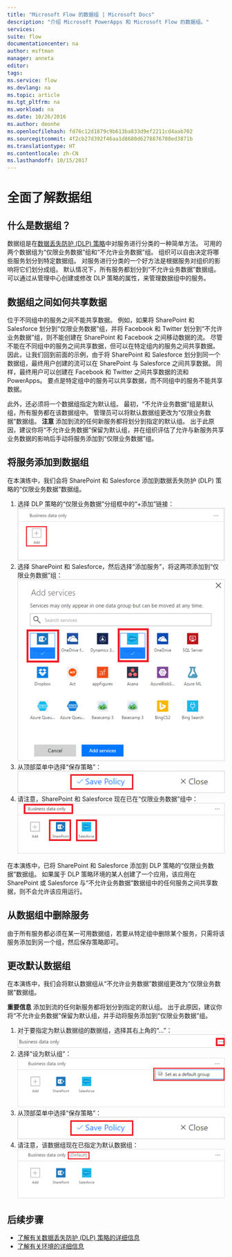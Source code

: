 ```yaml
---
title: "Microsoft Flow 的数据组 | Microsoft Docs"
description: "介绍 Microsoft PowerApps 和 Microsoft Flow 的数据组。"
services: 
suite: flow
documentationcenter: na
author: msftman
manager: anneta
editor: 
tags: 
ms.service: flow
ms.devlang: na
ms.topic: article
ms.tgt_pltfrm: na
ms.workload: na
ms.date: 10/26/2016
ms.author: deonhe
ms.openlocfilehash: fd76c12d1879c9b613ba833d9ef2211cd4aab702
ms.sourcegitcommit: 4f2cb27d392f46aa1d8680d6278876780ed3871b
ms.translationtype: HT
ms.contentlocale: zh-CN
ms.lasthandoff: 10/15/2017
---
```

# <a name="learn-all-about-data-groups"></a>全面了解数据组
## <a name="what-is-a-data-group"></a>什么是数据组？
数据组是在[数据丢失防护 (DLP) 策略](prevent-data-loss.md)中对服务进行分类的一种简单方法。 可用的两个数据组为“仅限业务数据”组和“不允许业务数据”组。 组织可以自由决定将哪些服务划分到特定数据组。 对服务进行分类的一个好方法是根据服务对组织的影响将它们划分成组。 默认情况下，所有服务都划分到“不允许业务数据”数据组。 可以通过从管理中心创建或修改 DLP 策略的属性，来管理数据组中的服务。

## <a name="how-data-is-shared-between-data-groups"></a>数据组之间如何共享数据
位于不同组中的服务之间不能共享数据。 例如，如果将 SharePoint 和 Salesforce 划分到“仅限业务数据”组，并将 Facebook 和 Twitter 划分到“不允许业务数据”组，则不能创建在 SharePoint 和 Facebook 之间移动数据的流。 尽管不能在不同组中的服务之间共享数据，但可以在特定组内的服务之间共享数据。 因此，让我们回到前面的示例，由于将 SharePoint 和 Salesforce 划分到同一个数据组，最终用户创建的流可以在 SharePoint 与 Salesforce 之间共享数据。 同样，最终用户可以创建在 Facebook 和 Twitter 之间共享数据的流和 PowerApps。 要点是特定组中的服务可以共享数据，而不同组中的服务不能共享数据。  

此外，还必须将一个数据组指定为默认组。 最初，“不允许业务数据”组是默认组，所有服务都在该数据组中。 管理员可以将默认数据组更改为“仅限业务数据”数据组。 **注意** 添加到流的任何新服务都将划分到指定的默认组。 出于此原因，建议你将“不允许业务数据”保留为默认组，并在组织评估了允许与新服务共享业务数据的影响后手动将服务添加到“仅限业务数据”组。

## <a name="add-services-to-a-data-group"></a>将服务添加到数据组
在本演练中，我们会将 SharePoint 和 Salesforce 添加到数据丢失防护 (DLP) 策略的“仅限业务数据”数据组。 

1. 选择 DLP 策略的“仅限业务数据”分组框中的“+添加”链接：    
   ![添加映像](./media/introduction-to-data-groups/add-to-data-group-1.png)  
2. 选择 SharePoint 和 Salesforce，然后选择“添加服务”，将这两项添加到“仅限业务数据”组：    
   ![添加服务映像](./media/introduction-to-data-groups/add-to-data-group-2.png)  
3. 从顶部菜单中选择“保存策略”：  
   ![保存策略](./media/introduction-to-data-groups/add-to-data-group-4.png) 
4. 请注意，SharePoint 和 Salesforce 现在已在“仅限业务数据”组中：  
   ![已更新业务数据组](./media/introduction-to-data-groups/add-to-data-group-3.png)   

在本演练中，已将 SharePoint 和 Salesforce 添加到 DLP 策略的“仅限业务数据”数据组。 如果属于 DLP 策略环境的某人创建了一个应用，该应用在 SharePoint 或 Salesforce 与“不允许业务数据”数据组中的任何服务之间共享数据，则不会允许该应用运行。

## <a name="remove-services-from-a-data-group"></a>从数据组中删除服务
由于所有服务都必须在某一可用数据组，若要从特定组中删除某个服务，只需将该服务添加到另一个组，然后保存策略即可。  

## <a name="change-the-default-data-group"></a>更改默认数据组
在本演练中，我们会将默认数据组从“不允许业务数据”数据组更改为“仅限业务数据”数据组。  

**重要信息** 添加到流的任何新服务都将划分到指定的默认组。 出于此原因，建议你将“不允许业务数据”保留为默认组，并手动将服务添加到“仅限业务数据”组。

1. 对于要指定为默认数据组的数据组，选择其右上角的“...”：    
   ![更改默认组](./media/introduction-to-data-groups/default-data-group-0.png)  
2. 选择“设为默认组”：  
   ![更改默认组](./media/introduction-to-data-groups/default-data-group-1.png)   
3. 从顶部菜单中选择“保存策略”：  
   ![更改默认组](./media/introduction-to-data-groups/add-to-data-group-4.png) 
4. 请注意，该数据组现在已指定为默认数据组：  
   ![更改默认组](./media/introduction-to-data-groups/default-data-group-2.png)   

## <a name="next-steps"></a>后续步骤
* [了解有关数据丢失防护 (DLP) 策略的详细信息](prevent-data-loss.md)
* [了解有关环境的详细信息](environments-overview-admin.md)   

